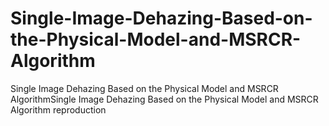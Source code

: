 # Single-Image-Dehazing-Based-on-the-Physical-Model-and-MSRCR-Algorithm
Single Image Dehazing Based on the Physical Model and MSRCR AlgorithmSingle Image Dehazing Based on the Physical Model and MSRCR Algorithm  reproduction
